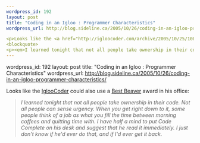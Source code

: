 ```yaml
--- 
wordpress_id: 192
layout: post
title: "Coding in an Igloo : Programmer Characteristics"
wordpress_url: http://blog.sideline.ca/2005/10/26/coding-in-an-igloo-programmer-characteristics/

<p>Looks like the <a href="http://igloocoder.com/archive/2005/10/25/108.aspx">IglooCoder</a> could also use a <a href="http://my.aream.ca/blogs/mike/archive/2005/10/26/15167.aspx">Best Beaver</a> award in his office:</p>
<blockquote>
<p><em>I learned tonight that not all people take ownership in their code. Not all people can sense urgency. When you get right down to it, some people think of a job as what you fill the time between morning coffees and quitting time with. I have half a mind to put Code Complete on his desk and suggest that he read it immediately. I just don't know if he'd ever do that, and if I'd ever get it back.</em></p></blockquote>
--- 
```

wordpress_id: 192
layout: post
title: "Coding in an Igloo : Programmer Characteristics"
wordpress_url: http://blog.sideline.ca/2005/10/26/coding-in-an-igloo-programmer-characteristics/

<p>Looks like the <a href="http://igloocoder.com/archive/2005/10/25/108.aspx">IglooCoder</a> could also use a <a href="http://my.aream.ca/blogs/mike/archive/2005/10/26/15167.aspx">Best Beaver</a> award in his office:</p>
<blockquote>
<p><em>I learned tonight that not all people take ownership in their code. Not all people can sense urgency. When you get right down to it, some people think of a job as what you fill the time between morning coffees and quitting time with. I have half a mind to put Code Complete on his desk and suggest that he read it immediately. I just don't know if he'd ever do that, and if I'd ever get it back.</em></p></blockquote>
